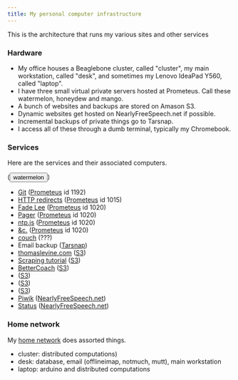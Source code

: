 ```yaml
---
title: My personal computer infrastructure
---
```


This is the architecture that runs my various sites and other services

### Hardware

* My office houses a Beaglebone cluster, called "cluster", my main
    workstation, called "desk", and sometimes my Lenovo IdeaPad Y560,
    called "laptop".
* I have three small virtual private servers hosted at Prometeus.
    Call these watermelon, honeydew and mango.
* A bunch of websites and backups are stored on Amason S3.
* Dynamic websites get hosted on NearlyFreeSpeech.net if possible.
* Incremental backups of private things go to Tarsnap.
* I access all of these through a dumb terminal, typically my Chromebook.

### Services
Here are the services and their associated computers.

<form method="post" action="https://www.prometeus.net/billing/clientarea.php?action=productdetails"><input type="hidden" name="x" value="9"><input type="hidden" name="y" value="8">(<input type="submit" value="watermelon">)</form>

* [Git](http://git.thomaslevine.com) ([Prometeus](https://www.prometeus.net/billing/clientarea.php?action=products) id 1192)
* [HTTP redirects](http://redirect.thomaslevine.com) ([Prometeus](https://www.prometeus.net/billing/clientarea.php?action=products) id 1015)
* [Fade Lee](http://fadelee.com) ([Prometeus](https://www.prometeus.net/billing/clientarea.php?action=products) id 1020)
* [Pager](http://pager.thomaslevine.com) ([Prometeus](https://www.prometeus.net/billing/clientarea.php?action=products) id 1020)
* [ntp.js](ttp://ntpjs.thomaslevine.com) ([Prometeus](https://www.prometeus.net/billing/clientarea.php?action=products) id 1020)
* [&c.](http://occurrence.thomaslevine.com) ([Prometeus](https://www.prometeus.net/billing/clientarea.php?action=products) id 1020)
* [couch](http://couch.thomasevine.com) (???)
* Email backup ([Tarsnap]())
* [thomaslevine.com](http://www.thomaslevine.com) ([S3](https://console))
* [Scraping tutorial](http://scraperwiki.thomaslevine.com) ([S3](https://console))
* [BetterCoach](http://bettercoa.ch) ([S3](https://console))
* []() ([S3](https://console))
* []() ([S3](https://console))
* []() ([S3](https://console))
* [Piwik](http://piwik.thomaslevine.com) ([NearlyFreeSpeech.net]())
* [Status](http://piwik.thomaslevine.com) ([NearlyFreeSpeech.net]())

### Home network
My [home network](http://chainsaw.chickenkiller.com) does assorted things.
* cluster: distributed computations)
* desk: database, email (offlineimap, notmuch, mutt), main workstation
* laptop: arduino and distributed computations
